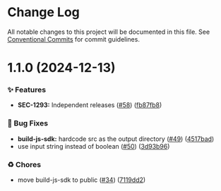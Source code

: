 # Change Log

All notable changes to this project will be documented in this file.
See [Conventional Commits](https://conventionalcommits.org) for commit guidelines.

# 1.1.0 (2024-12-13)


### ✨ Features

* **SEC-1293:** Independent releases ([#58](https://github.com/Kong/public-shared-actions/issues/58)) ([fb87fb8](https://github.com/Kong/public-shared-actions/commit/fb87fb8b11c77c8e35494829210ae2adf2a04461))


### 🐛 Bug Fixes

* **build-js-sdk:** hardcode src as the output directory ([#49](https://github.com/Kong/public-shared-actions/issues/49)) ([4517bad](https://github.com/Kong/public-shared-actions/commit/4517bad0f9414091f830ddc739cfc3df214d903a))
* use input string instead of boolean ([#50](https://github.com/Kong/public-shared-actions/issues/50)) ([3d93b96](https://github.com/Kong/public-shared-actions/commit/3d93b96af46a4f38d62cb65ab0c221aa3531522c))


### ♻️ Chores

* move build-js-sdk to public ([#34](https://github.com/Kong/public-shared-actions/issues/34)) ([7119dd2](https://github.com/Kong/public-shared-actions/commit/7119dd21a38e4fc6e879f9c9fff2e593966c43a5))
